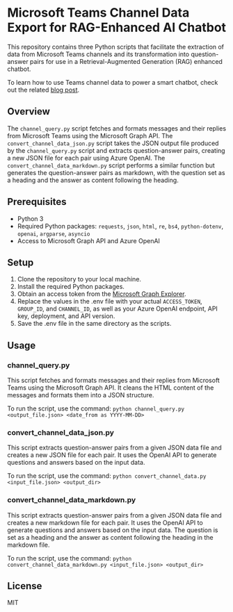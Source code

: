 # Microsoft Teams Channel Data Export for RAG-Enhanced AI Chatbot

This repository contains three Python scripts that facilitate the extraction of data from Microsoft Teams channels and its transformation into question-answer pairs for use in a Retrieval-Augmented Generation (RAG) enhanced chatbot.

To learn how to use Teams channel data to power a smart chatbot, check out the related [blog post](https://marioguerra.xyz/building-intelligent-chatbots-with-microsoft-teams-data/).

## Overview

The `channel_query.py` script fetches and formats messages and their replies from Microsoft Teams using the Microsoft Graph API. The `convert_channel_data_json.py` script takes the JSON output file produced by the `channel_query.py` script and extracts question-answer pairs, creating a new JSON file for each pair using Azure OpenAI. The `convert_channel_data_markdown.py` script performs a similar function but generates the question-answer pairs as markdown, with the question set as a heading and the answer as content following the heading.

## Prerequisites

- Python 3
- Required Python packages: `requests`, `json`, `html`, `re`, `bs4`, `python-dotenv`, `openai`, `argparse`, `asyncio`
- Access to Microsoft Graph API and Azure OpenAI

## Setup

1. Clone the repository to your local machine.
2. Install the required Python packages.
3. Obtain an access token from the [Microsoft Graph Explorer](https://developer.microsoft.com/graph/graph-explorer).
4. Replace the values in the .env file with your actual `ACCESS_TOKEN`, `GROUP_ID`, and `CHANNEL_ID`, as well as your Azure OpenAI endpoint, API key, deployment, and API version.
5. Save the .env file in the same directory as the scripts.

## Usage

### channel_query.py

This script fetches and formats messages and their replies from Microsoft Teams using the Microsoft Graph API. It cleans the HTML content of the messages and formats them into a JSON structure.

To run the script, use the command: `python channel_query.py <output_file.json> <date_from as YYYY-MM-DD>`

### convert_channel_data_json.py

This script extracts question-answer pairs from a given JSON data file and creates a new JSON file for each pair. It uses the OpenAI API to generate questions and answers based on the input data.

To run the script, use the command: `python convert_channel_data.py <input_file.json> <output_dir>`

### convert_channel_data_markdown.py

This script extracts question-answer pairs from a given JSON data file and creates a new markdown file for each pair. It uses the OpenAI API to generate questions and answers based on the input data. The question is set as a heading and the answer as content following the heading in the markdown file.

To run the script, use the command: `python convert_channel_data_markdown.py <input_file.json> <output_dir>`

## License

MIT
